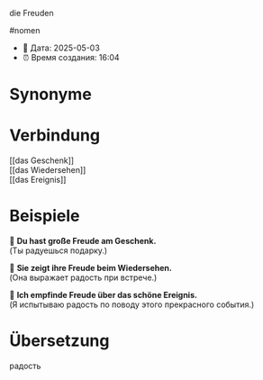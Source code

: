 die Freuden

#nomen
- 📍 Дата: 2025-05-03
- ⏰ Время создания: 16:04
# Synonyme

# Verbindung 
[[das Geschenk]]  
[[das Wiedersehen]]  
[[das Ereignis]]
# Beispiele
🔹 **Du hast große Freude am Geschenk.**  
(Ты радуешься подарку.)

🔹 **Sie zeigt ihre Freude beim Wiedersehen.**  
(Она выражает радость при встрече.)

🔹 **Ich empfinde Freude über das schöne Ereignis.**  
(Я испытываю радость по поводу этого прекрасного события.)
# Übersetzung
радость